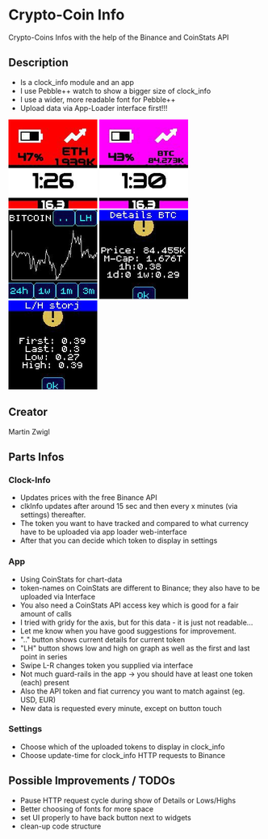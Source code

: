 # Crypto-Coin Info

Crypto-Coins Infos with the help of the Binance and CoinStats API

## Description

- Is a clock_info module and an app
- I use Pebble++ watch to show a bigger size of clock_info
- I use a wider, more readable font for Pebble++
- Upload data via App-Loader interface first!!!

![Screenshot Click_Info 01](screenshots/20250316_01.jpg)
![Screenshot Click_Info 02](screenshots/20250316_02.jpg)
![Screenshot App BTC Graph](screenshots/20250322_01.jpg)
![Screenshot APP BTC Details](screenshots/20250322_02.jpg)
![Screenshot APP STORJ Low/High](screenshots/20250323_01.jpg)

## Creator

Martin Zwigl

## Parts Infos

### Clock-Info

- Updates prices with the free Binance API
- clkInfo updates after around 15 sec and then every x minutes (via settings) thereafter.
- The token you want to have tracked and compared to what currency have to be uploaded via app loader web-interface
- After that you can decide which token to display in settings

### App

- Using CoinStats for chart-data
- token-names on CoinStats are different to Binance; they also have to be uploaded via Interface
- You also need a CoinStats API access key which is good for a fair amount of calls
- I tried with gridy for the axis, but for this data - it is just not readable...
- Let me know when you have good suggestions for improvement.
- ".." button shows current details for current token
- "LH" button shows low and high on graph as well as the first and last point in series
- Swipe L-R changes token you supplied via interface
- Not much guard-rails in the app -> you should have at least one token (each) present
- Also the API token and fiat currency you want to match against (eg. USD, EUR)
- New data is requested every minute, except on button touch

### Settings

- Choose which of the uploaded tokens to display in clock_info
- Choose update-time for clock_info HTTP requests to Binance

## Possible Improvements / TODOs

- Pause HTTP request cycle during show of Details or Lows/Highs
- Better choosing of fonts for more space
- set UI properly to have back button next to widgets
- clean-up code structure